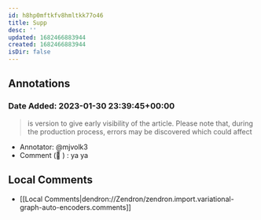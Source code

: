```yaml
---
id: h8hp0mftkfv8hmltkk77o46
title: Supp
desc: ''
updated: 1682466883944
created: 1682466883944
isDir: false
---
```

## Annotations

### Date Added: 2023-01-30 23:39:45+00:00

> is version to give early visibility of the article. Please note that, during the production process, errors may be discovered which could affect

- Annotator: @mjvolk3
- Comment (🔵 ) : ya ya

## Local Comments

- [[Local Comments|dendron://Zendron/zendron.import.variational-graph-auto-encoders.comments]]
